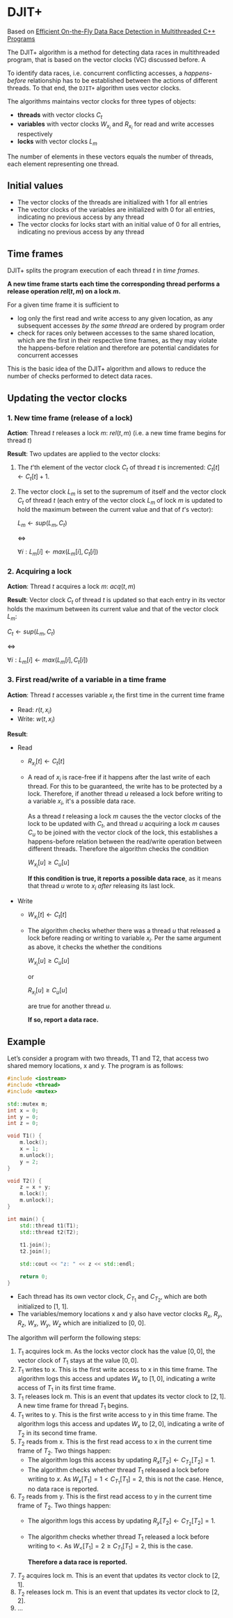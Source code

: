 # DJIT+

Based on [Efficient On-the-Fly Data Race Detection in
Multithreaded C++ Programs](https://www.researchgate.net/publication)

The DJIT+ algorithm is a method for detecting data races in multithreaded program, that is based on the vector clocks (VC) discussed before. A

To identify data races, i.e. concurrent conflicting accesses, a *happens-before* relationship has to be established between the actions of different threads. To that end, the `DJIT+` algorithm uses vector clocks.

The algorithms maintains vector clocks for three types of objects:

- **threads** with vector clocks $C_t$
- **variables** with vector clocks $W_{x_i}$ and $R_{x_i}$ for read and write accesses respectively
- **locks** with vector clocks $L_m$

The number of elements in these vectors equals the number of threads, each element representing one thread.

## Initial values

- The vector clocks of the threads are initialized with 1 for all entries
- The vector clocks of the variables are initialized with 0 for all entries, indicating no previous access by any thread
- The vector clocks for locks start with an initial value of 0 for all entries, indicating no previous access by any thread

<!-- The image represents the initial global state maintained by the DJIT+ algorithm for three threads, two variables and one lock:

![](./images/djit_initial.png "The initial state of the DJIT+ algorithm") -->

## Time frames

DJIT+ splits the program execution of each thread $t$ in *time frames*.

**A new time frame starts each time the corresponding thread performs a release operation  $rel(t, m)$ on a lock $m$.**

For a given time frame it is sufficient to

- log only the first read and write access to any given location, as any subsequent accesses *by the same thread* are ordered by program order
- check for races only between accesses to the same shared location, which are the first in their respective time frames, as they may violate the happens-before relation and therefore are potential candidates for concurrent accesses

This is the basic idea of the DJIT+ algorithm and allows to reduce the number of checks performed to detect data races.

## Updating the vector clocks

### 1. New time frame (release of a lock)

**Action**: Thread $t$ releases a lock $m$: $rel(t, m)$ (i.e. a new time frame begins for thread $t$)

**Result**:
Two updates are applied to the vector clocks:

1. The $t$'th element of the vector clock $C_t$ of thread $t$ is incremented:
    $C_t[t] \leftarrow C_t[t] + 1$.
2. The vector clock $L_m$ is set to the supremum of itself and the vector clock $C_t$ of thread $t$ (each entry of the vector clock $L_m$ of lock $m$ is updated to hold the maximum between the current value and that of $t$'s vector):

    $L_m \leftarrow sup(L_m, C_t)$

    $\Leftrightarrow$

    $\forall i: L_m[i] \leftarrow max(L_m[i], C_t[i])$

### 2. Acquiring a lock

**Action**: Thread $t$ acquires a lock $m$: $acq(t, m)$

**Result**: Vector clock $C_t$ of thread $t$ is updated so that each entry in its vector holds the maximum between its current value and that of the vector clock $L_m$:

$C_t \leftarrow sup(L_m, C_t)$

$\Leftrightarrow$

$\forall i: L_m[i] \leftarrow max(L_m[i], C_t[i])$

### 3. First read/write of a variable in a time frame

**Action**: Thread $t$ accesses variable $x_i$ the first time in the current time frame

- Read: $r(t, x_i)$
- Write: $w(t, x_i)$

**Result**:

- Read
  - $R_{x_i}[t] \leftarrow C_t[t]$
  - A read of $x_i$ is race-free if it happens after the last write of each thread. For this to be guaranteed, the write has to be protected by a lock. Therefore, if another thread $u$ released a lock before writing to a variable $x_i$, it's a possible data race. 
  
    As a thread $t$ releasing a lock $m$ causes the the vector clocks of the lock to be updated with $C_t$, and thread $u$ acquiring a lock $m$ causes $C_u$ to be joined with the vector clock of the lock, this establishes a happens-before relation between the read/write operation between different threads. Therefore the algorithm checks the condition
  
    $W_{x_i}[u] \geq C_u[u]$
    
    **If this condition is true, it reports a possible data race**, as it means that thread $u$ wrote to $x_i$ *after* releasing its last lock.
    
- Write
  - $W_{x_i}[t] \leftarrow C_t[t]$
  - The algorithm checks whether there was a thread $u$ that released a lock before reading or writing to variable $x_i$. Per the same argument as above, it checks the whether the conditions

    $W_{x_i}[u] \geq C_u[u]$

    or 

    $R_{x_i}[u] \geq C_u[u]$

    are true for another thread $u$.

    **If so, report a data race.**

## Example

Let’s consider a program with two threads, T1 and T2, that access two shared memory locations, x and y. The program is as follows:

```cpp
#include <iostream>
#include <thread>
#include <mutex>

std::mutex m;
int x = 0;
int y = 0;
int z = 0;

void T1() {
    m.lock();
    x = 1;
    m.unlock();
    y = 2;
}

void T2() {
    z = x + y;
    m.lock();
    m.unlock();
}

int main() {
    std::thread t1(T1);
    std::thread t2(T2);
    
    t1.join();
    t2.join();

    std::cout << "z: " << z << std::endl;

    return 0;
}
```

- Each thread has its own vector clock, $C_{T_1}$ and $C_{T_2}$, which are both initialized to [1, 1].
- The variables/memory locations x and y also have vector clocks $R_x$, $R_y$, $R_z$, $W_x$, $W_y$, $W_z$ which are initialized to [0, 0].

The algorithm will perform the following steps:

1. $T_1$ acquires lock m. As the locks vector clock has the value $[0, 0]$, the vector clock of $T_1$ stays at the value $[0, 0]$.
2. $T_1$ writes to x. This is the first write access to x in this time frame. The algorithm logs this access and updates $W_x$ to $[1, 0]$, indicating a write access of $T_1$ in its first time frame.
3. $T_1$ releases lock m. This is an event that updates its vector clock to $[2, 1]$. A new time frame for thread $T_1$ begins.
4. $T_1$ writes to y. This is the first write access to y in this time frame. The algorithm logs this access and updates $W_x$ to $[2, 0]$, indicating a write of $T_2$ in its second time frame.
5. $T_2$ reads from x. This is the first read access to x in the current time frame of $T_2$. Two things happen:
    - The algorithm logs this access by updating $R_x[T_2] \leftarrow C_{T_2}[T_2] = 1$.
    - The algorithm checks whether thread $T_1$ released a lock before writing to $x$. As $W_{x}[T_1] = 1 \lt C_{T_1}[T_1] = 2$, this is not the case. Hence, no data race is reported.
6. $T_2$ reads from y. This is the first read access to y in the current time frame of $T_2$. Two things happen:
    - The algorithm logs this access by updating $R_y[T_2] \leftarrow C_{T_2}[T_2] = 1$.
    - The algorithm checks whether thread $T_1$ released a lock before writing to $<$. As $W_{<}[T_1] = 2 \geq C_{T_1}[T_1] = 2$, this is the case. 
    
      **Therefore a data race is reported.**
7. $T_2$ acquires lock m. This is an event that updates its vector clock to [2, 1].
8. $T_2$ releases lock m. This is an event that updates its vector clock to [2, 2].
9. ...

<!-- TODO: Visualize example -->